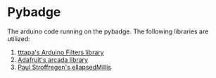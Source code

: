 # Pybadge

The arduino code running on the pybadge. The following libraries are utilized:

1. [tttapa's Arduino Filters library][filters]
2. [Adafruit's arcada library][arcada]
3. [Paul Stroffregen's ellapsedMillis][ellapsedMillis]

[filters]: https://github.com/tttapa/Arduino-Filters
[arcada]: https://github.com/adafruit/Adafruit_Arcada
[ellapsedMillis]: https://www.arduino.cc/reference/en/libraries/elapsedmillis/
